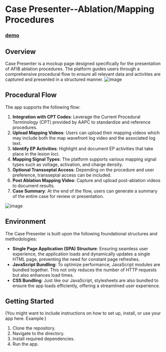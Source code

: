 # Case Presenter--Ablation/Mapping Procedures

### [demo](https://case826.netlify.app/)

## Overview

Case Presenter is a mockup page designed specifically for the presentation of AFIB ablation procedures. The platform guides users through a comprehensive procedural flow to ensure all relevant data and activities are captured and presented in a structured manner.
![image](https://github.com/metatatt/handChecker/assets/100538673/68c6a5b8-3539-4c1e-b7c4-d6fe479fd332)

## Procedural Flow

The app supports the following flow:

1. **Integration with CPT Codes**: Leverage the Current Procedural Terminology (CPT) provided by AAPC to standardize and reference procedures.
2. **Upload Mapping Videos**: Users can upload their mapping videos which may include both the map wavefront log video and the associated log text.
3. **Identify EP Activities**: Highlight and document EP activities that take place in the lesion loci.
4. **Mapping Signal Types**: The platform supports various mapping signal types such as voltage, activation, and charge density.
5. **Optional Transseptal Access**: Depending on the procedure and user preference, transseptal access can be included.
6. **Post Ablation Mapping Video**: Capture and upload post-ablation videos to document results.
7. **Case Summary**: At the end of the flow, users can generate a summary of the entire case for review or presentation.

![image](https://github.com/metatatt/case826/assets/100538673/84eab349-273a-45a4-b1ae-0fb664d27bfa)

## Environment

The Case Presenter is built upon the following foundational structures and methodologies:

- **Single Page Application (SPA) Structure**: Ensuring seamless user experience, the application loads and dynamically updates a single HTML page, preventing the need for constant page refreshes.
- **JavaScript Bundling**: To optimize performance, JavaScript modules are bundled together. This not only reduces the number of HTTP requests but also enhances load times.
- **CSS Bundling**: Just like our JavaScript, stylesheets are also bundled to ensure the app loads efficiently, offering a streamlined user experience.

## Getting Started

(You might want to include instructions on how to set up, install, or use your app here. Example:)

1. Clone the repository.
2. Navigate to the directory.
3. Install required dependencies.
4. Run the app.
